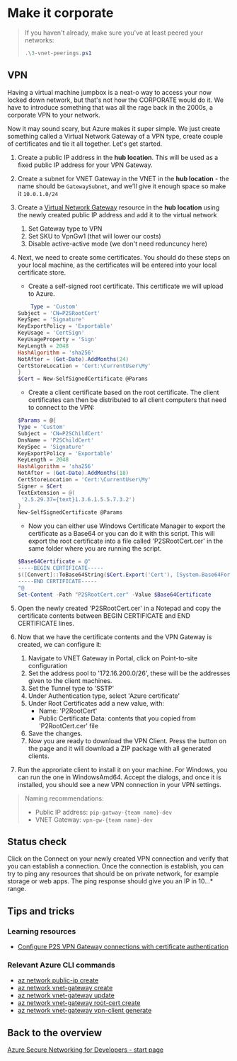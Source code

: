 # Make it corporate

> If you haven't already, make sure you've at least peered your networks:
>
> ```ps1
> .\3-vnet-peerings.ps1
> ```

## VPN

Having a virtual machine jumpbox is a neat-o way to access your now locked down network, but that's not how the CORPORATE would do it. We have to introduce something that was all the rage back in the 2000s, a corporate VPN to your network.

Now it may sound scary, but Azure makes it super simple. We just create something called a Virtual Network Gateway of a VPN type, create couple of certificates and tie it all together. Let's get started.

1. Create a public IP address in the **hub location**. This  will be used as a fixed public IP address for your VPN Gateway.
1. Create a subnet for VNET Gateway in the VNET in the **hub location** - the name should be `GatewaySubnet`, and we'll give it enough space so make it `10.0.1.0/24`
1. Create a [Virtual Network Gateway](https://learn.microsoft.com/en-us/azure/vpn-gateway/vpn-gateway-howto-point-to-site-resource-manager-portal#creategw) resource in the **hub location** using the newly created public IP address and add it to the virtual network
    1. Set Gateway type to VPN
    1. Set SKU to VpnGw1 (that will lower our costs)
    1. Disable active-active mode (we don't need reduncuncy here)
1. Next, we need to create some certificates. You should do these steps on your local machine, as the certificates will be entered into your local certificate store.
    - Create a self-signed root certificate. This certificate we will upload to Azure.

    ```ps1
        Type = 'Custom'
    Subject = 'CN=P2SRootCert'
    KeySpec = 'Signature'
    KeyExportPolicy = 'Exportable'
    KeyUsage = 'CertSign'
    KeyUsageProperty = 'Sign'
    KeyLength = 2048
    HashAlgorithm = 'sha256'
    NotAfter = (Get-Date).AddMonths(24)
    CertStoreLocation = 'Cert:\CurrentUser\My'
    }
    $Cert = New-SelfSignedCertificate @Params
    ```

    - Create a client certificate based on the root certificate. The client certificates can then be distributed to all client computers that need to connect to the VPN:

    ```ps1
    $Params = @{
    Type = 'Custom'
    Subject = 'CN=P2SChildCert'
    DnsName = 'P2SChildCert'
    KeySpec = 'Signature'
    KeyExportPolicy = 'Exportable'
    KeyLength = 2048
    HashAlgorithm = 'sha256'
    NotAfter = (Get-Date).AddMonths(18)
    CertStoreLocation = 'Cert:\CurrentUser\My'
    Signer = $Cert
    TextExtension = @(
     '2.5.29.37={text}1.3.6.1.5.5.7.3.2')
    }
    New-SelfSignedCertificate @Params
    ```

    - Now you can either use Windows Certificate Manager to export the certificate as a Base64 or you can do it with this script. This will export the root certificate into a file called 'P2SRootCert.cer' in the same folder where you are running the script.

    ```ps1
    $Base64Certificate = @"
    -----BEGIN CERTIFICATE-----
    $([Convert]::ToBase64String($Cert.Export('Cert'), [System.Base64FormattingOptions]::InsertLineBreaks)))
    -----END CERTIFICATE-----
    "@
    Set-Content -Path "P2SRootCert.cer" -Value $Base64Certificate
    ```

1. Open the newly created 'P2SRootCert.cer' in a Notepad and copy the certificate contents between BEGIN CERTIFICATE and END CERTIFICATE lines.
1. Now that we have the certificate contents and the VPN Gateway is created, we can configure it:
    1. Navigate to VNET Gateway in Portal, click on Point-to-site configuration
    1. Set the address pool to '172.16.200.0/26', these will be the addresses given to the client machines.
    1. Set the Tunnel type to 'SSTP'
    1. Under Authentication type, select 'Azure certificate'
    1. Under Root Certificates add a new value, with:
        - Name: 'P2RootCert'
        - Public Certificate Data: contents that you copied from 'P2RootCert.cer' file
    1. Save the changes.
    1. Now you are ready to download the VPN Client. Press the button on the page and it will download a ZIP package with all generated clients.
1. Run the approriate client to install it on your machine. For Windows, you can run the one in WindowsAmd64. Accept the dialogs, and once it is installed, you should see a new VPN connection in your VPN settings.

> Naming recommendations:
>
> - Public IP address: `pip-gatway-{team name}-dev`
> - VNET Gateway: `vpn-gw-{team name}-dev`

## Status check

Click on the Connect on your newly created VPN connection and verify that you can establish a connection. Once the connection is establish, you can try to ping any resources that should be on private network, for example storage or web apps. The ping response should give you an IP in 10.*.*.* range.

## Tips and tricks

### Learning resources

- [Configure P2S VPN Gateway connections with certificate authentication](httpshttps://learn.microsoft.com/en-us/azure/vpn-gateway/vpn-gateway-howto-point-to-site-resource-manager-portal#creategw)

### Relevant Azure CLI commands

- [az network public-ip create](https://learn.microsoft.com/en-us/cli/azure/network/public-ip?view=azure-cli-latest#az-network-public-ip-create)
- [az network vnet-gateway create](https://learn.microsoft.com/en-us/cli/azure/network/vnet-gateway?view=azure-cli-latest#az-network-vnet-gateway-create)
- [az network vnet-gateway update](https://learn.microsoft.com/en-us/cli/azure/network/vnet-gateway?view=azure-cli-latest#az-network-vnet-gateway-update)
- [az network vnet-gateway root-cert create](https://learn.microsoft.com/en-us/cli/azure/network/vnet-gateway/root-cert?view=azure-cli-latest#az-network-vnet-gateway-root-cert-create)
- [az network vnet-gateway vpn-client generate](https://learn.microsoft.com/en-us/cli/azure/network/vnet-gateway/vpn-client?view=azure-cli-latest#az-network-vnet-gateway-vpn-client-generate)

## Back to the overview

[Azure Secure Networking for Developers - start page](/README.md)
